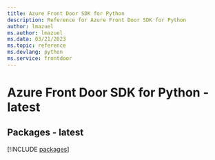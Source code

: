 ```yaml
---
title: Azure Front Door SDK for Python
description: Reference for Azure Front Door SDK for Python
author: lmazuel
ms.author: lmazuel
ms.data: 03/21/2023
ms.topic: reference
ms.devlang: python
ms.service: frontdoor
---
```

# Azure Front Door SDK for Python - latest
## Packages - latest
[!INCLUDE [packages](front-door-index.md)]